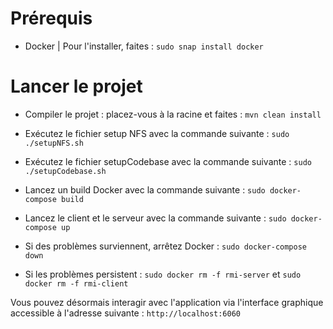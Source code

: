 # Prérequis

- Docker | Pour l'installer, faites : `sudo snap install docker`

# Lancer le projet

- Compiler le projet : placez-vous à la racine et faites : `mvn clean install`
- Exécutez le fichier setup NFS avec la commande suivante : `sudo ./setupNFS.sh`
- Exécutez le fichier setupCodebase avec la commande suivante : `sudo ./setupCodebase.sh`
- Lancez un build Docker avec la commande suivante : `sudo docker-compose build`
- Lancez le client et le serveur avec la commande suivante : `sudo docker-compose up`

- Si des problèmes surviennent, arrêtez Docker : `sudo docker-compose down`
- Si les problèmes persistent : `sudo docker rm -f rmi-server` et `sudo docker rm -f rmi-client`

Vous pouvez désormais interagir avec l'application via l'interface graphique accessible à l'adresse suivante : `http://localhost:6060`
